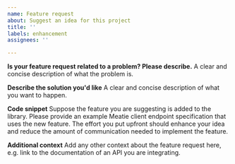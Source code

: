 ```yaml
---
name: Feature request
about: Suggest an idea for this project
title: ''
labels: enhancement
assignees: ''

---
```


**Is your feature request related to a problem? Please describe.**
A clear and concise description of what the problem is.

**Describe the solution you'd like**
A clear and concise description of what you want to happen.

**Code snippet**
Suppose the feature you are suggesting is added to the library. Please provide an example Meatie client endpoint specification that uses the new feature. The effort you put upfront should enhance your idea and reduce the amount of communication needed to implement the feature.

**Additional context**
Add any other context about the feature request here, e.g. link to the documentation of an API you are integrating.
